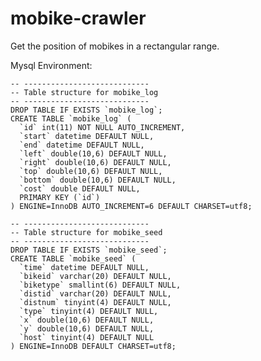 # mobike-crawler

Get the position of mobikes in a rectangular range.

Mysql Environment:

    -- ----------------------------
    -- Table structure for mobike_log
    -- ----------------------------
    DROP TABLE IF EXISTS `mobike_log`;
    CREATE TABLE `mobike_log` (
      `id` int(11) NOT NULL AUTO_INCREMENT,
      `start` datetime DEFAULT NULL,
      `end` datetime DEFAULT NULL,
      `left` double(10,6) DEFAULT NULL,
      `right` double(10,6) DEFAULT NULL,
      `top` double(10,6) DEFAULT NULL,
      `bottom` double(10,6) DEFAULT NULL,
      `cost` double DEFAULT NULL,
      PRIMARY KEY (`id`)
    ) ENGINE=InnoDB AUTO_INCREMENT=6 DEFAULT CHARSET=utf8;
    
    -- ----------------------------
    -- Table structure for mobike_seed
    -- ----------------------------
    DROP TABLE IF EXISTS `mobike_seed`;
    CREATE TABLE `mobike_seed` (
      `time` datetime DEFAULT NULL,
      `bikeid` varchar(20) DEFAULT NULL,
      `biketype` smallint(6) DEFAULT NULL,
      `distid` varchar(20) DEFAULT NULL,
      `distnum` tinyint(4) DEFAULT NULL,
      `type` tinyint(4) DEFAULT NULL,
      `x` double(10,6) DEFAULT NULL,
      `y` double(10,6) DEFAULT NULL,
      `host` tinyint(4) DEFAULT NULL
    ) ENGINE=InnoDB DEFAULT CHARSET=utf8;
